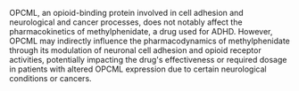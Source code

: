 OPCML, an opioid-binding protein involved in cell adhesion and neurological and cancer processes, does not notably affect the pharmacokinetics of methylphenidate, a drug used for ADHD. However, OPCML may indirectly influence the pharmacodynamics of methylphenidate through its modulation of neuronal cell adhesion and opioid receptor activities, potentially impacting the drug's effectiveness or required dosage in patients with altered OPCML expression due to certain neurological conditions or cancers.